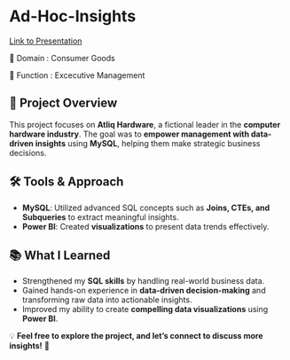 # Ad-Hoc-Insights


[Link to Presentation](https://www.linkedin.com/feed/update/urn:li:activity:7302168360128024576/)

🏢 Domain : Consumer Goods

🎯 Function : Excecutive Management
 

## 📌 Project Overview  
This project focuses on **Atliq Hardware**, a fictional leader in the **computer hardware industry**. The goal was to **empower management with data-driven insights** using **MySQL**, helping them make strategic business decisions.  

## 🛠️ Tools & Approach  
- **MySQL**: Utilized advanced SQL concepts such as **Joins, CTEs, and Subqueries** to extract meaningful insights.  
- **Power BI**: Created **visualizations** to present data trends effectively.  
  

## 📚 What I Learned  
- Strengthened my **SQL skills** by handling real-world business data.  
- Gained hands-on experience in **data-driven decision-making** and transforming raw data into actionable insights.  
- Improved my ability to create **compelling data visualizations** using **Power BI**.  
 

💡 **Feel free to explore the project, and let’s connect to discuss more insights!** 🚀  

